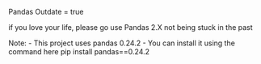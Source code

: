 Pandas
Outdate = true

if you love your life, please go use Pandas 2.X not being stuck in the past

Note: - This project uses pandas 0.24.2 - You can install it using the command here  pip install pandas==0.24.2